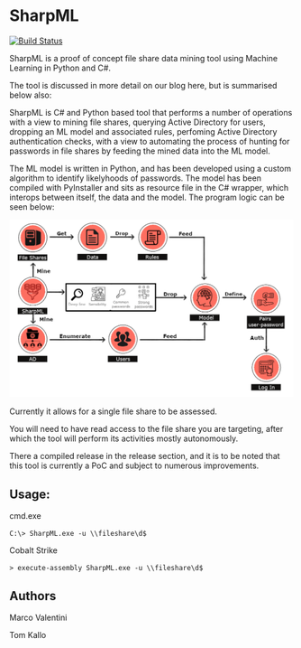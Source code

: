 # SharpML

[![Build Status](https://travis-ci.org/joemccann/dillinger.svg?branch=master)](https://travis-ci.org/joemccann/dillinger)

SharpML is a proof of concept file share data mining tool using Machine Learning in Python and C#.

The tool is discussed in more detail on our blog here, but is summarised below also:

SharpML is C# and Python based tool that performs a number of operations with a view to mining file shares, querying Active Directory for users, dropping an ML model and associated rules, perfoming Active Directory authentication checks, with a view to automating the process of hunting for passwords in file shares by feeding the mined data into the ML model.

The ML model is written in Python, and has been developed using a custom algorithm to identify likelyhoods of passwords. The model has been compiled with PyInstaller and sits as resource file in the C# wrapper, which interops between itself, the data and the model. The program logic can be seen below:

![Program_logic](img/sharpml_logic.png)

Currently it allows for a single file share to be assessed.

You will need to have read access to the file share you are targeting, after which the tool will perform its activities mostly autonomously.

There a compiled release in the release section, and it is to be noted that this tool is currently a PoC and subject to numerous improvements.

## Usage:

cmd.exe
```
C:\> SharpML.exe -u \\fileshare\d$
```

Cobalt Strike

```
> execute-assembly SharpML.exe -u \\fileshare\d$
```

## Authors

Marco Valentini

Tom Kallo
